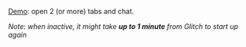 [Demo](https://oleg-nazarov.github.io/web-chat/): open 2 (or more) tabs and chat.

*Note: when inactive, it might take **up to 1 minute** from Glitch to start up again*